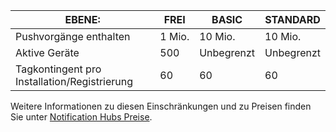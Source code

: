 
| EBENE: | FREI | BASIC | STANDARD |
| --- | --- | --- | --- |
| Pushvorgänge enthalten |1 Mio. |10 Mio. |10 Mio. |
| Aktive Geräte |500 |Unbegrenzt |Unbegrenzt |
| Tagkontingent pro Installation/Registrierung |60 |60 |60 |

Weitere Informationen zu diesen Einschränkungen und zu Preisen finden Sie unter [Notification Hubs Preise](https://azure.microsoft.com/pricing/details/notification-hubs/). 



<!--HONumber=Nov16_HO3-->


